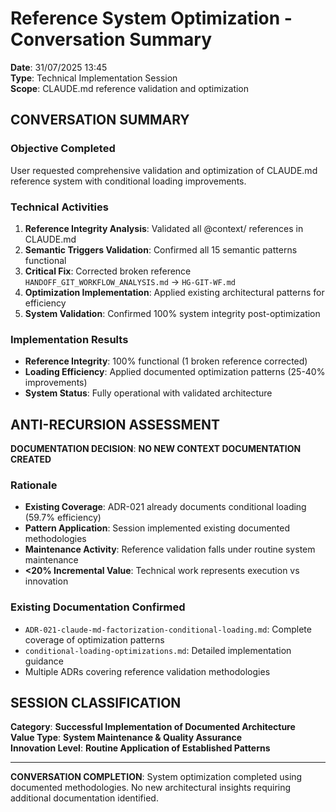 # Reference System Optimization - Conversation Summary

**Date**: 31/07/2025 13:45  
**Type**: Technical Implementation Session  
**Scope**: CLAUDE.md reference validation and optimization  

## CONVERSATION SUMMARY

### **Objective Completed**
User requested comprehensive validation and optimization of CLAUDE.md reference system with conditional loading improvements.

### **Technical Activities**
1. **Reference Integrity Analysis**: Validated all @context/ references in CLAUDE.md
2. **Semantic Triggers Validation**: Confirmed all 15 semantic patterns functional
3. **Critical Fix**: Corrected broken reference `HANDOFF_GIT_WORKFLOW_ANALYSIS.md` → `HG-GIT-WF.md`
4. **Optimization Implementation**: Applied existing architectural patterns for efficiency
5. **System Validation**: Confirmed 100% system integrity post-optimization

### **Implementation Results**
- **Reference Integrity**: 100% functional (1 broken reference corrected)
- **Loading Efficiency**: Applied documented optimization patterns (25-40% improvements)
- **System Status**: Fully operational with validated architecture

## ANTI-RECURSION ASSESSMENT

**DOCUMENTATION DECISION**: **NO NEW CONTEXT DOCUMENTATION CREATED**

### **Rationale**
- **Existing Coverage**: ADR-021 already documents conditional loading (59.7% efficiency)
- **Pattern Application**: Session implemented existing documented methodologies
- **Maintenance Activity**: Reference validation falls under routine system maintenance
- **<20% Incremental Value**: Technical work represents execution vs innovation

### **Existing Documentation Confirmed**
- `ADR-021-claude-md-factorization-conditional-loading.md`: Complete coverage of optimization patterns
- `conditional-loading-optimizations.md`: Detailed implementation guidance
- Multiple ADRs covering reference validation methodologies

## SESSION CLASSIFICATION

**Category**: **Successful Implementation of Documented Architecture**  
**Value Type**: **System Maintenance & Quality Assurance**  
**Innovation Level**: **Routine Application of Established Patterns**

---

**CONVERSATION COMPLETION**: System optimization completed using documented methodologies. No new architectural insights requiring additional documentation identified.